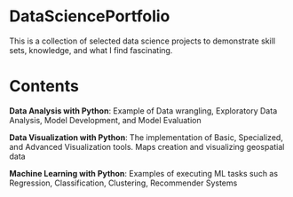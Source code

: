 # DataSciencePortfolio
This is a collection of selected data science projects to demonstrate skill sets, knowledge, and what I find fascinating.
# Contents
**Data Analysis with Python**: Example of Data wrangling, Exploratory Data Analysis, Model Development, and Model Evaluation

**Data Visualization with Python**: The implementation of Basic, Specialized, and Advanced Visualization tools. Maps creation and visualizing geospatial data

**Machine Learning with Python**: Examples of executing ML tasks such as Regression, Classification, Clustering, Recommender Systems
